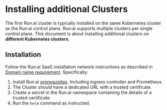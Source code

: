 # Installing additional Clusters

The first Run:ai cluster is typically installed on the same Kubernetes cluster as the Run:ai control plane. Run:ai supports multiple clusters per single control plane. This document is about installing additional clusters on __different Kubernetes clusters__.


## Installation

Follow the Run:ai SaaS installation network instructions as described in [Domain name requirement](../../cluster-setup/cluster-prerequisites.md#domain-name-requirement).  Specifically:

1. Install Run:ai [prerequisites](../../cluster-setup/cluster-prerequisites.md). Including ingress controller and Prometheus. 
2. The Cluster should have a dedicated URL with a trusted certificate.
3. Create a secret in the Run:ai namespace containing the details of a trusted certificate. 
4. Run the `helm` command as instructed.  

<!---
Create a new cluster and download a values file. Perform the following changes in the file:

* Under: `spec.global` set `clusterDomain` to the domain name of the new cluster.
* Under `spec.researcher-service` set `ingress` to `true`.

-->